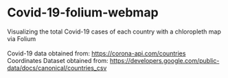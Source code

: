 # Covid-19-folium-webmap
Visualizing the total Covid-19 cases of each country with a chloropleth map via Folium <br /> 
<br />
Covid-19 data obtained from: https://corona-api.com/countries <br />
Coordinates Dataset obtained from: https://developers.google.com/public-data/docs/canonical/countries_csv
